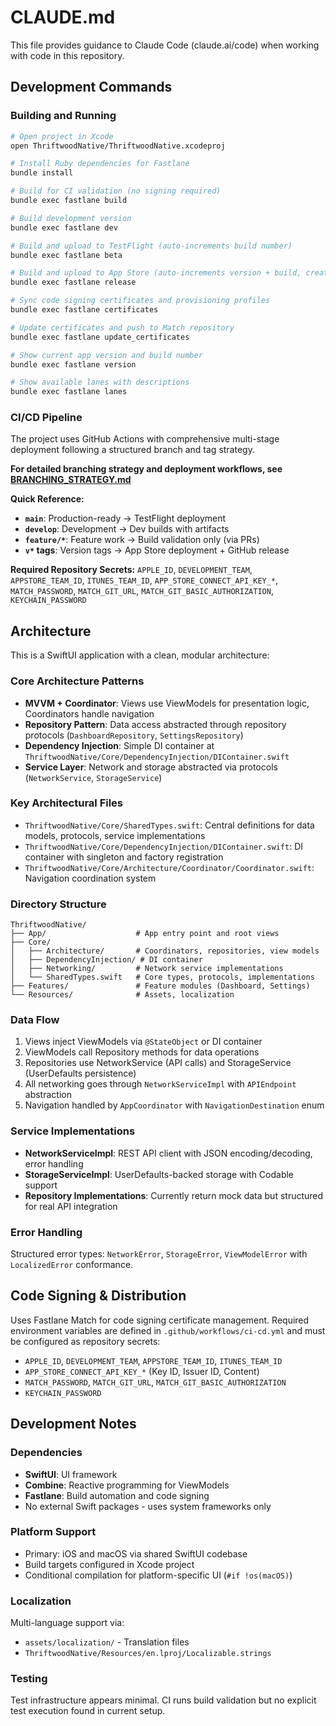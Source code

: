 # CLAUDE.md

This file provides guidance to Claude Code (claude.ai/code) when working with code in this repository.

## Development Commands

### Building and Running
```bash
# Open project in Xcode
open ThriftwoodNative/ThriftwoodNative.xcodeproj

# Install Ruby dependencies for Fastlane
bundle install

# Build for CI validation (no signing required)
bundle exec fastlane build

# Build development version
bundle exec fastlane dev

# Build and upload to TestFlight (auto-increments build number)
bundle exec fastlane beta

# Build and upload to App Store (auto-increments version + build, creates git tag)
bundle exec fastlane release

# Sync code signing certificates and provisioning profiles
bundle exec fastlane certificates

# Update certificates and push to Match repository
bundle exec fastlane update_certificates

# Show current app version and build number
bundle exec fastlane version

# Show available lanes with descriptions
bundle exec fastlane lanes
```

### CI/CD Pipeline
The project uses GitHub Actions with comprehensive multi-stage deployment following a structured branch and tag strategy.

**For detailed branching strategy and deployment workflows, see [BRANCHING_STRATEGY.md](./BRANCHING_STRATEGY.md)**

**Quick Reference:**
- **`main`**: Production-ready → TestFlight deployment
- **`develop`**: Development → Dev builds with artifacts  
- **`feature/*`**: Feature work → Build validation only (via PRs)
- **`v*` tags**: Version tags → App Store deployment + GitHub release

**Required Repository Secrets:**
`APPLE_ID`, `DEVELOPMENT_TEAM`, `APPSTORE_TEAM_ID`, `ITUNES_TEAM_ID`, `APP_STORE_CONNECT_API_KEY_*`, `MATCH_PASSWORD`, `MATCH_GIT_URL`, `MATCH_GIT_BASIC_AUTHORIZATION`, `KEYCHAIN_PASSWORD`

## Architecture

This is a SwiftUI application with a clean, modular architecture:

### Core Architecture Patterns
- **MVVM + Coordinator**: Views use ViewModels for presentation logic, Coordinators handle navigation
- **Repository Pattern**: Data access abstracted through repository protocols (`DashboardRepository`, `SettingsRepository`)
- **Dependency Injection**: Simple DI container at `ThriftwoodNative/Core/DependencyInjection/DIContainer.swift`
- **Service Layer**: Network and storage abstracted via protocols (`NetworkService`, `StorageService`)

### Key Architectural Files
- `ThriftwoodNative/Core/SharedTypes.swift`: Central definitions for data models, protocols, service implementations
- `ThriftwoodNative/Core/DependencyInjection/DIContainer.swift`: DI container with singleton and factory registration
- `ThriftwoodNative/Core/Architecture/Coordinator/Coordinator.swift`: Navigation coordination system

### Directory Structure
```
ThriftwoodNative/
├── App/                    # App entry point and root views
├── Core/
│   ├── Architecture/       # Coordinators, repositories, view models
│   ├── DependencyInjection/ # DI container
│   ├── Networking/         # Network service implementations  
│   └── SharedTypes.swift   # Core types, protocols, implementations
├── Features/               # Feature modules (Dashboard, Settings)
└── Resources/              # Assets, localization
```

### Data Flow
1. Views inject ViewModels via `@StateObject` or DI container
2. ViewModels call Repository methods for data operations
3. Repositories use NetworkService (API calls) and StorageService (UserDefaults persistence)
4. All networking goes through `NetworkServiceImpl` with `APIEndpoint` abstraction
5. Navigation handled by `AppCoordinator` with `NavigationDestination` enum

### Service Implementations
- **NetworkServiceImpl**: REST API client with JSON encoding/decoding, error handling
- **StorageServiceImpl**: UserDefaults-backed storage with Codable support
- **Repository Implementations**: Currently return mock data but structured for real API integration

### Error Handling
Structured error types: `NetworkError`, `StorageError`, `ViewModelError` with `LocalizedError` conformance.

## Code Signing & Distribution

Uses Fastlane Match for code signing certificate management. Required environment variables are defined in `.github/workflows/ci-cd.yml` and must be configured as repository secrets:

- `APPLE_ID`, `DEVELOPMENT_TEAM`, `APPSTORE_TEAM_ID`, `ITUNES_TEAM_ID`
- `APP_STORE_CONNECT_API_KEY_*` (Key ID, Issuer ID, Content)
- `MATCH_PASSWORD`, `MATCH_GIT_URL`, `MATCH_GIT_BASIC_AUTHORIZATION`
- `KEYCHAIN_PASSWORD`

## Development Notes

### Dependencies
- **SwiftUI**: UI framework
- **Combine**: Reactive programming for ViewModels
- **Fastlane**: Build automation and code signing
- No external Swift packages - uses system frameworks only

### Platform Support
- Primary: iOS and macOS via shared SwiftUI codebase
- Build targets configured in Xcode project
- Conditional compilation for platform-specific UI (`#if !os(macOS)`)

### Localization
Multi-language support via:
- `assets/localization/` - Translation files  
- `ThriftwoodNative/Resources/en.lproj/Localizable.strings`

### Testing
Test infrastructure appears minimal. CI runs build validation but no explicit test execution found in current setup.